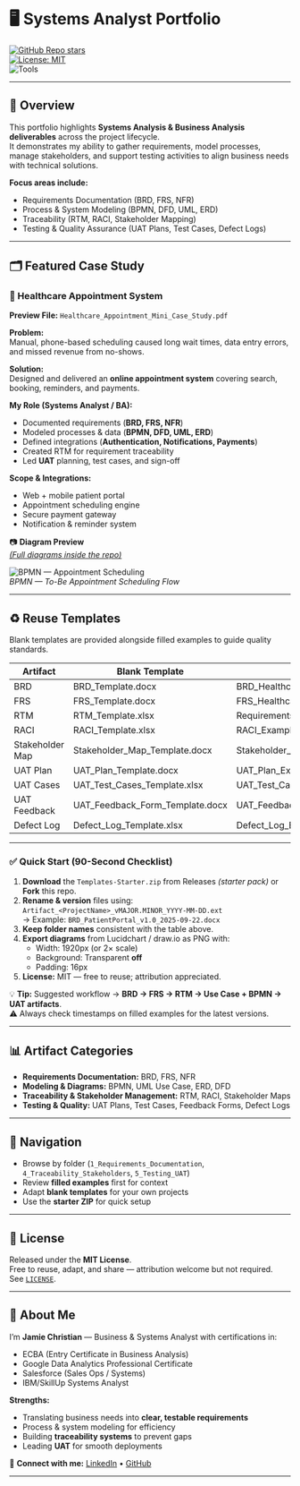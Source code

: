 # 🖥️ Systems Analyst Portfolio  

[![GitHub Repo stars](https://img.shields.io/github/stars/JamieChristian22/system-analyst-portfolio?style=social)](https://github.com/JamieChristian22/system-analyst-portfolio)  
[![License: MIT](https://img.shields.io/badge/License-MIT-blue.svg)](./LICENSE)  
![Tools](https://img.shields.io/badge/Tools-Lucidchart%20|%20draw.io%20|%20Excel%20|%20Visio%20|%20Word-green)  

---

## 📌 Overview  

This portfolio highlights **Systems Analysis & Business Analysis deliverables** across the project lifecycle.  
It demonstrates my ability to gather requirements, model processes, manage stakeholders, and support testing activities to align business needs with technical solutions.  

**Focus areas include:**  
- Requirements Documentation (BRD, FRS, NFR)  
- Process & System Modeling (BPMN, DFD, UML, ERD)  
- Traceability (RTM, RACI, Stakeholder Mapping)  
- Testing & Quality Assurance (UAT Plans, Test Cases, Defect Logs)  

---

## 🗂️ Featured Case Study  

### 📄 Healthcare Appointment System  
**Preview File:** `Healthcare_Appointment_Mini_Case_Study.pdf`  

**Problem:**  
Manual, phone-based scheduling caused long wait times, data entry errors, and missed revenue from no-shows.  

**Solution:**  
Designed and delivered an **online appointment system** covering search, booking, reminders, and payments.  

**My Role (Systems Analyst / BA):**  
- Documented requirements (**BRD, FRS, NFR**)  
- Modeled processes & data (**BPMN, DFD, UML, ERD**)  
- Defined integrations (**Authentication, Notifications, Payments**)  
- Created RTM for requirement traceability  
- Led **UAT** planning, test cases, and sign-off  

**Scope & Integrations:**  
- Web + mobile patient portal  
- Appointment scheduling engine  
- Secure payment gateway  
- Notification & reminder system  

📷 **Diagram Preview**  
*[(Full diagrams inside the repo)](https://github.com/JamieChristian22/system-analyst-portfolio/blob/main/_Process_Models_Diagrams/BPMN_AsIs_Swimlane_v2.png)*  

![BPMN — Appointment Scheduling](previews/bpmn_appointment_flow.png)  
*BPMN — To-Be Appointment Scheduling Flow*  

---

## ♻️ Reuse Templates  

Blank templates are provided alongside filled examples to guide quality standards.  

| Artifact        | Blank Template                  | Filled Example                           | Folder to Place              |
|-----------------|---------------------------------|------------------------------------------|------------------------------|
| BRD             | BRD_Template.docx               | BRD_Healthcare_Appointment_System.docx   | 1_Requirements_Documentation |
| FRS             | FRS_Template.docx               | FRS_Healthcare_Appointment_System.docx   | 1_Requirements_Documentation |
| RTM             | RTM_Template.xlsx               | Requirements_Traceability_Matrix.xlsx    | 4_Traceability_Stakeholders  |
| RACI            | RACI_Template.xlsx              | RACI_Example.xlsx                        | 4_Traceability_Stakeholders  |
| Stakeholder Map | Stakeholder_Map_Template.docx   | Stakeholder_Map_Example.docx             | 4_Traceability_Stakeholders  |
| UAT Plan        | UAT_Plan_Template.docx          | UAT_Plan_Example.docx                    | 5_Testing_UAT                |
| UAT Cases       | UAT_Test_Cases_Template.xlsx    | UAT_Test_Cases_Example.xlsx              | 5_Testing_UAT                |
| UAT Feedback    | UAT_Feedback_Form_Template.docx | UAT_Feedback_Form_Filled.docx            | 5_Testing_UAT                |
| Defect Log      | Defect_Log_Template.xlsx        | Defect_Log_Example.xlsx                  | 5_Testing_UAT                |

---

### ✅ Quick Start (90-Second Checklist)  
1. **Download** the `Templates-Starter.zip` from Releases *(starter pack)* or **Fork** this repo.  
2. **Rename & version** files using:  
   `Artifact_<ProjectName>_vMAJOR.MINOR_YYYY-MM-DD.ext`  
   → Example: `BRD_PatientPortal_v1.0_2025-09-22.docx`  
3. **Keep folder names** consistent with the table above.  
4. **Export diagrams** from Lucidchart / draw.io as PNG with:  
   - Width: 1920px (or 2× scale)  
   - Background: Transparent **off**  
   - Padding: 16px  
5. **License:** MIT — free to reuse; attribution appreciated.  

💡 **Tip:** Suggested workflow → **BRD → FRS → RTM → Use Case + BPMN → UAT artifacts**.  
⚠️ Always check timestamps on filled examples for the latest versions.  

---

## 📊 Artifact Categories  

- **Requirements Documentation:** BRD, FRS, NFR  
- **Modeling & Diagrams:** BPMN, UML Use Case, ERD, DFD  
- **Traceability & Stakeholder Management:** RTM, RACI, Stakeholder Maps  
- **Testing & Quality:** UAT Plans, Test Cases, Feedback Forms, Defect Logs  

---

## 🚀 Navigation  

- Browse by folder (`1_Requirements_Documentation`, `4_Traceability_Stakeholders`, `5_Testing_UAT`)  
- Review **filled examples** first for context  
- Adapt **blank templates** for your own projects  
- Use the **starter ZIP** for quick setup  

---

## 📜 License  

Released under the **MIT License**.  
Free to reuse, adapt, and share — attribution welcome but not required.  
See [`LICENSE`](./LICENSE).  

---

## 🙋 About Me  

I’m **Jamie Christian** — Business & Systems Analyst with certifications in:  
- ECBA (Entry Certificate in Business Analysis)  
- Google Data Analytics Professional Certificate  
- Salesforce (Sales Ops / Systems)  
- IBM/SkillUp Systems Analyst  

**Strengths:**  
- Translating business needs into **clear, testable requirements**  
- Process & system modeling for efficiency  
- Building **traceability systems** to prevent gaps  
- Leading **UAT** for smooth deployments  

🔗 **Connect with me:** [LinkedIn](https://www.linkedin.com/in/jamiechristian22) • [GitHub](https://github.com/JamieChristian22)  

---
